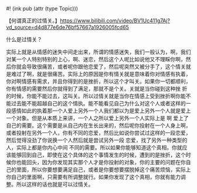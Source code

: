 #! (ink pub (attr (type Topic)))

【何谓真正的过情关。】https://www.bilibili.com/video/BV1Uc411g7Aj?vd_source=d4d877e6de76bf57667a1926005fcd65

什么是过情关？

实际上就是从情感的迷失中间走出来，所谓的情感迷失，我们一般认为，啊，我们对某一个人特别特别的上心，啊、迷恋，然后这个人呢比如说他又不理睬你啊，然后你就会导致很痛苦，或者呢你跟他恋爱了，然后呢突然又被分手了，这个情关就是难过了啊，就是很痛苦。实际上的原因是你有情关就是意味着你对情感有执着，你对啊情感有需求，并且你得到的是挫折，所以这个才叫关。如果你一切都顺利，你有情感的需要然后你就得到了满足，那就不是个关。关就是当你碰到这种挫
折的时候，你能不能过去，这叫关。所以过情关就是当你在情感上受到挫折啊你能不能过去能不能超越自己的这个情执。能不能看见自己为什么对这个人或者这样的一段感情如此的执着那一个人爱上另外一个人我们都以为是爱上另外一个人就是爱上一个对象。但是从本质上来讲，一个人之所以爱上另外一个人实际上是 啊 爱上了自己的需要。这个需要是从自己内在生长出来的，然后呢你投射在一个人身上啊，或者投射在另外一个人，你有不同的恋爱，然后比如说你尝试过这样的一段恋爱，然后觉得没劲了你说换一个人然后就是尝试另外一段
恋爱，找了另外一种类型的人，实际上都是你内心中间
不同的需要。所以如果你能够知道这个真相，你就应该能够回到自己，即使在这个具体的这个事情发生的时候，遭到的是挫折，这个时候你也能回头，因为你发现其实那个人才是你投射的对象，你的主要的问题在你自
己的里面，所以你要想要满足自己，或者是你要想要摆脱掉这个痛苦烦恼，实际上你自己的里面啊，只需要有所调整就行。如果你发现了这个真相，你就有能力调整。所以这样的话也就是可以过情关。